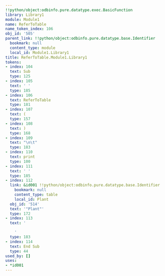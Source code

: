 ```yaml
---
!!python/object:odbinfo.pure.datatype.exec.BasicFunction
library: Library1
module: Module1
name: ReferToTable
name_token_index: 106
obj_id: '505'
parent_link: !!python/object:odbinfo.pure.datatype.base.Identifier
  bookmark: null
  content_type: module
  local_id: Module1.Library1
title: ReferToTable.Module1.Library1
tokens:
- index: 104
  text: Sub
  type: 125
- index: 105
  text: ' '
  type: 185
- index: 106
  text: ReferToTable
  type: 181
- index: 107
  text: (
  type: 157
- index: 108
  text: )
  type: 168
- index: 109
  text: "\n\t"
  type: 183
- index: 110
  text: print
  type: 100
- index: 111
  text: ' '
  type: 185
- index: 112
  link: &id001 !!python/object:odbinfo.pure.datatype.base.Identifier
    bookmark: null
    content_type: table
    local_id: Plant
  obj_id: '514'
  text: '"Plant"'
  type: 172
- index: 113
  text: '

    '
  type: 183
- index: 114
  text: End Sub
  type: 44
used_by: []
uses:
- *id001
---
```

